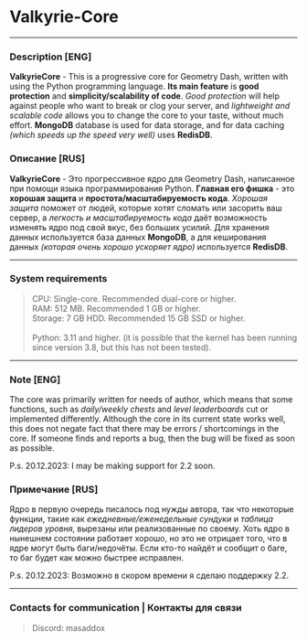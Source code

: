 # Valkyrie-Core
___

### Description [ENG]

**ValkyrieCore** - This is a progressive core for Geometry Dash, written with using the Python programming language. 
**Its main feature** is **good protection** and **simplicity/scalability of code**. 
*Good protection* will help against people who want to break or clog your server, 
and *lightweight and scalable code* allows you to change the core to your taste, without much effort. 
**MongoDB** database is used for data storage, and for data caching *(which speeds up the speed very well)* uses **RedisDB**.

### Описание [RUS]

**ValkyrieCore** - Это прогрессивное ядро для Geometry Dash, написанное при
помощи языка программирования Python. **Главная его фишка** - это **хорошая защита** и **простота/масштабируемость кода**.
*Хорошая защита* поможет от людей, которые хотят сломать или засорить ваш сервер, а *легкость и масштабируемость кода*
даёт возможность изменять ядро под свой вкус, без больших усилий. Для хранения данных используется база данных **MongoDB**, а для
кеширования данных *(которая очень хорошо ускоряет ядро)* используется **RedisDB**.

---

### System requirements

> CPU: Single-core. Recommended dual-core or higher. \
> RAM: 512 MB. Recommended 1 GB or higher. \
> Storage: 7 GB HDD. Recommended 15 GB SSD or higher. \
> \
> Python: 3.11 and higher. (it is possible that the kernel has been running since version 3.8, but this has not been tested).


---

### Note [ENG]

The core was primarily written for needs of author, which means that some functions, 
such as *daily/weekly chests* and *level leaderboards* cut or implemented differently. 
Although the core in its current state works well, this does not negate fact that there may be errors / shortcomings in the core.
If someone finds and reports a bug, then the bug will be fixed as soon as possible.

P.s. 20.12.2023: I may be making support for 2.2 soon.

### Примечание [RUS]

Ядро в первую очередь писалось под нужды автора, так что некоторые функции,
такие как *ежедневные/еженедельные сундуки* и *таблица лидеров уровня*, вырезаны или реализованные
по своему. Хоть ядро в нынешнем состоянии работает хорошо, но это не отрицает того, что в ядре могут быть баги/недочёты.
Если кто-то найдёт и сообщит о баге, то баг будет как можно быстрее исправлен.

P.s. 20.12.2023: Возможно в скором времени я сделаю поддержку 2.2.

---

### Contacts for communication | Контакты для связи
> Discord: masaddox
